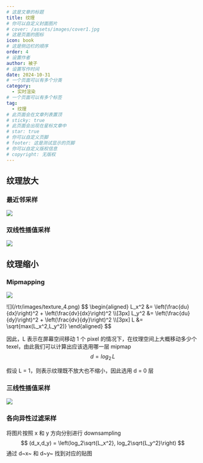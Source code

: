```yaml
---
# 这是文章的标题
title: 纹理
# 你可以自定义封面图片
# cover: /assets/images/cover1.jpg
# 这是页面的图标
icon: book
# 这是侧边栏的顺序
order: 4
# 设置作者
author: 被子
# 设置写作时间
date: 2024-10-31
# 一个页面可以有多个分类
category:
  - 实时渲染
# 一个页面可以有多个标签
tag:
  - 纹理
# 此页面会在文章列表置顶
# sticky: true
# 此页面会出现在星标文章中
# star: true
# 你可以自定义页脚
# footer: 这是测试显示的页脚
# 你可以自定义版权信息
# copyright: 无版权
---
```


## 纹理放大

### 最近邻采样
![](/rtr/images/texture_1.png)

### 双线性插值采样
![](/rtr/images/texture_2.png)

## 纹理缩小
### Mipmapping
![](/rtr/images/texture_3.png)

<Badge text="LOD 计算（选用哪一层 mipmap ?）" type="tip" vertical="middle" />
![](/rtr/images/texture_4.png)
$$
\begin{aligned}
L_x^2 &= \left(\frac{du}{dx}\right)^2 + \left(\frac{dv}{dx}\right)^2 \\[3px]
L_y^2 &= \left(\frac{du}{dy}\right)^2 + \left(\frac{dv}{dy}\right)^2 \\[3px]
L &= \sqrt{max(L_x^2,L_y^2)}
\end{aligned}
$$

因此，L 表示在屏幕空间移动 1 个 pixel 的情况下，在纹理空间上大概移动多少个 texel，由此我们可以计算出应该选用哪一层 mipmap
$$
d = log_2 \, L
$$

假设 L = 1，则表示纹理既不放大也不缩小，因此选用 d = 0 层

### 三线性插值采样
![](/rtr/images/texture_5.png)

### 各向异性过滤采样
将图片按照 x 和 y 方向分别进行 downsampling
$$
(d_x,d_y) = \left(log_2\sqrt{L_x^2}, log_2\sqrt{L_y^2}\right)
$$
通过 d~x~ 和 d~y~ 找到对应的贴图
